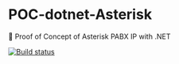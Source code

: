# POC-dotnet-Asterisk

🔬 Proof of Concept of Asterisk PABX IP with .NET

[![Build status](https://ci.appveyor.com/api/projects/status/1a2td54xixj4w7k0?svg=true)](https://ci.appveyor.com/project/guibranco/poc-dotnet-asterisk)
